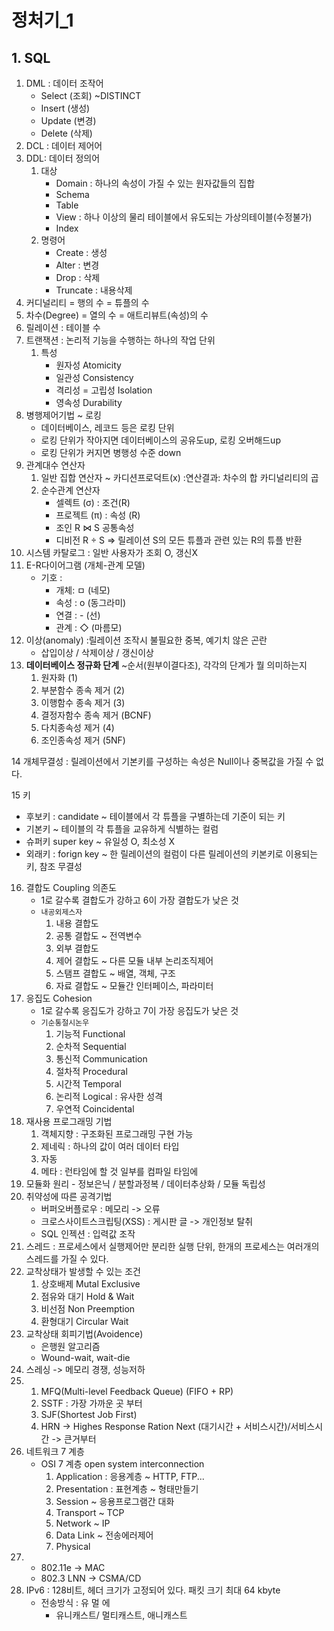 # 정처기_1

## 1. SQL

1. DML : 데이터 조작어
   - Select (조회) ~DISTINCT
   - Insert (생성)
   - Update (변경)
   - Delete (삭제)
2. DCL : 데이터 제어어
3. DDL: 데이터 정의어
   1. 대상
      - Domain : 하나의 속성이 가질 수 있는 원자값들의 집합
      - Schema
      - Table
      - View : 하나 이상의 물리 테이블에서 유도되는 가상의테이블(수정불가)
      - Index
   2. 명령어
      - Create : 생성
      - Alter : 변경
      - Drop : 삭제
      - Truncate : 내용삭제
4. 커디널리티 = 행의 수 = 튜플의 수
5. 차수(Degree) = 열의 수 = 애트리뷰트(속성)의 수
6. 릴레이션 : 테이블 수
7. 트랜잭션 : 논리적 기능을 수행하는 하나의 작업 단위
   1. 특성
      - 원자성 Atomicity
      - 일관성 Consistency
      - 격리성 = 고립성 Isolation
      - 영속성 Durability
8. 병행제어기법 ~ 로킹
   - 데이터베이스, 레코드 등은 로킹 단위
   - 로킹 단위가 작아지면 데이터베이스의 공유도up, 로킹 오버해드up
   - 로킹 단위가 커지면 병행성 수준 down
9. 관계대수 연산자
   1. 일반 집합 연산자 ~ 카디션프로덕트(x) :연산결과: 차수의 합 카디널리티의 곱
   2. 순수관계 연산자 
      - 셀렉트 (σ) : 조건(R)
      - 프로젝트 (π) : 속성 (R)
      - 조인 R ⋈ S 공통속성
      - 디비전 R ÷ S   => 릴레이션 S의 모든 튜플과 관련 있는 R의 튜플 반환
10. 시스템 카탈로그 : 일반 사용자가 조회 O, 갱신X
11. E-R다이어그램 (개체-관계 모델)
    - 기호 : 
      - 개체: ㅁ   (네모)
      - 속성 : o   (동그라미)
      - 연결 : -    (선)
      - 관계 : ◇   (마름모)
12. 이상(anomaly) :릴레이션 조작시 불필요한 중복, 예기치 않은 곤란
    - 삽입이상 / 삭제이상 / 갱신이상
13. **데이터베이스 정규화 단계**  ~순서(원부이결다조), 각각의 단계가 뭘 의미하는지
    1. 원자화 (1)
    2. 부분함수 종속 제거 (2)
    3. 이행함수 종속 제거 (3)
    4. 결정자함수 종속 제거 (BCNF)
    5. 다치종속성 제거 (4)
    6. 조인종속성 제거 (5NF)

14 개체무결성 : 릴레이션에서 기본키를 구성하는 속성은 Null이나 중복값을 가질 수 없다.

15 키

- 후보키 : candidate ~ 테이블에서 각 튜플을 구별하는데 기준이 되는 키
- 기본키                      ~ 테이블의 각 튜플을 교유하게 식별하는 컬럼
- 슈퍼키 super key    ~ 유일성 O, 최소성 X
- 외래키 : forign key  ~ 한 릴레이션의 컬럼이 다른 릴레이션의 키본키로 이용되는 키, 참조 무결성

16. 결합도 Coupling 의존도
    - 1로 갈수록 결합도가 강하고 6이 가장 결합도가 낮은 것
    - `내공외제스자`
      1. 내용 결합도
      2. 공통 결합도 ~ 전역변수
      3. 외부 결합도
      4. 제어 결합도 ~ 다른 모듈 내부 논리조직제어
      5. 스탬프 결합도 ~ 배열, 객체, 구조
      6. 자료 결합도 ~ 모듈간 인터페이스, 파라미터
17. 응집도 Cohesion
    - 1로 갈수록 응집도가 강하고 7이 가장 응집도가 낮은 것
    - `기순통절시논우`
      1. 기능적 Functional
      2. 순차적 Sequential
      3. 통신적 Communication
      4. 절차적 Procedural
      5. 시간적 Temporal
      6. 논리적 Logical : 유사한 성격
      7. 우연적 Coincidental
18. 재사용 프로그래밍 기법
    1. 객체지향 : 구조화된 프로그래밍 구현 가능
    2. 제네릭 : 하나의 값이 여러 데이터 타입
    3. 자동
    4. 메타 : 런타임에 할 것 일부를 컴파일 타임에
19.  모듈화 원리
    - 정보은닉 / 분할과정복 / 데이터추상화 / 모듈 독립성
20. 취약성에 따른 공격기법
    - 버퍼오버플로우 : 메모리 -> 오류
    - 크로스사이트스크립팅(XSS) : 게시판 글 -> 개인정보 탈취
    - SQL 인젝션 : 입력값 조작
21. 스레드 : 프로세스에서 실행제어만 분리한 실행 단위, 한개의 프로세스는 여러개의 스레드를 가질 수 있다.
22. 교착상태가 발생할 수 있는 조건
    1. 상호배제 Mutal Exclusive
    2. 점유와 대기 Hold & Wait
    3. 비선점 Non Preemption
    4. 환형대기 Circular Wait
23. 교착상태 회피기법(Avoidence)
    - 은행원 알고리즘
    - Wound-wait, wait-die
24. 스레싱 -> 메모리 경쟁, 성능저하
25. 
    1. MFQ(Multi-level Feedback Queue) (FIFO + RP)
    2. SSTF : 가장 가까운 곳 부터
    3. SJF(Shortest Job First)
    4. HRN -> Highes Response Ration Next (대기시간 + 서비스시간)/서비스시간 -> 큰거부터
26. 네트워크 7 계층
    - OSI 7 계층 open system interconnection
      1. Application : 응용계층 ~ HTTP, FTP...
      2. Presentation : 표현계층 ~ 형태만들기
      3. Session ~ 응용프로그램간 대화
      4. Transport ~ TCP
      5. Network ~ IP
      6. Data Link ~ 전송에러제어
      7. Physical
27.  
    - 802.11e -> MAC
    - 802.3 LNN -> CSMA/CD
28. IPv6 : 128비트, 헤더 크기가 고정되어 있다. 패킷 크기 최대 64 kbyte
    - 전송방식 : 유 멀 에
      - 유니캐스트/ 멀티캐스트, 애니캐스트